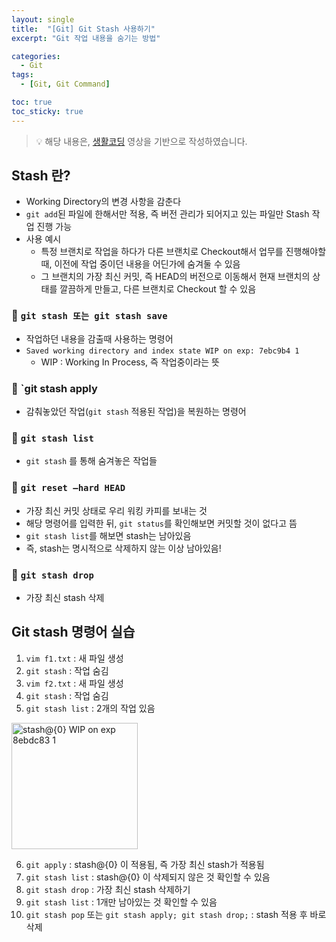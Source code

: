 ```yaml
---
layout: single
title:  "[Git] Git Stash 사용하기"
excerpt: "Git 작업 내용을 숨기는 방법"

categories:
  - Git
tags:
  - [Git, Git Command]

toc: true
toc_sticky: true
---
```

> 💡 해당 내용은, [생활코딩](https://www.youtube.com/playlist?list=PLuHgQVnccGMA8iwZwrGyNXCGy2LAAsTXk) 영상을 기반으로 작성하였습니다.

## Stash 란?
- Working Directory의 변경 사항을 감춘다
- `git add`된 파일에 한해서만 적용, 즉 버전 관리가 되어지고 있는 파일만 Stash 작업 진행 가능
- 사용 예시 
    - 특정 브랜치로 작업을 하다가 다른 브랜치로 Checkout해서 업무를 진행해야할 때, 이전에 작업 중이던 내용을 어딘가에 숨겨둘 수 있음
    - 그 브랜치의 가장 최신 커밋, 즉 HEAD의 버전으로 이동해서 현재 브랜치의 상태를 깔끔하게 만들고, 다른 브랜치로 Checkout 할 수 있음

### 💫 `git stash 또는 git stash save`
- 작업하던 내용을 감출때 사용하는 명령어
- `Saved working directory and index state WIP on exp: 7ebc9b4 1` 
    - WIP :  Working In Process, 즉 작업중이라는 뜻

### 💫 `git stash apply
- 감춰놓았던 작업(`git stash` 적용된 작업)을 복원하는 명령어

### 💫 `git stash list`
- `git stash` 를 통해 숨겨놓은 작업들

### 💫 `git reset —hard HEAD`
- 가장 최신 커밋 상태로 우리 워킹 카피를 보내는 것
- 해당 명령어를 입력한 뒤, `git status`를 확인해보면 커밋할 것이 없다고 뜸
- `git stash list`를 해보면 stash는 남아있음
- 즉, stash는 명시적으로 삭제하지 않는 이상 남아있음!

### 💫 `git stash drop`
- 가장 최신 stash 삭제

## Git stash	명령어 실습
1. `vim f1.txt` : 새 파일 생성
2. `git stash` : 작업 숨김
3. `vim f2.txt` : 새 파일 생성
4. `git stash` : 작업 숨김
5. `git stash list` : 2개의 작업 있음
<img width="202" alt="stash@{0} WIP on exp 8ebdc83 1" src="https://user-images.githubusercontent.com/100764055/156868970-a4252856-0c47-4b76-94ba-f20be158db4c.png">

6. `git apply` : stash@{0} 이 적용됨, 즉 가장 최신 stash가 적용됨
7. `git stash list` : stash@{0} 이 삭제되지 않은 것 확인할 수 있음
8. `git stash drop` : 가장 최신 stash 삭제하기
9. `git stash list` : 1개만 남아있는 것 확인할 수 있음
10. `git stash pop` 또는 `git stash apply; git stash drop;` : stash 적용 후 바로 삭제
